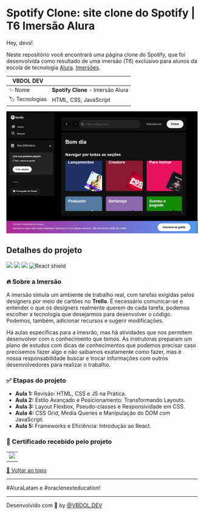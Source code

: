 # Spotify Clone: site clone do Spotify | T6 Imersão Alura

<div id='top'></div>

Hey, devs!

Neste repositório você encontrará uma página clone do Spotify, que foi desenvolvida como resultado de uma imersão (T6) exclusivo para alunos da escola de tecnologia [Alura](https://www.alura.com.br). 
[Imersões](https://cursos.alura.com.br/imersoes).



<!-- prettier-ignore -->
| VBDOL DEV |   |
| -------------- | -------------------------------------------------------------------------------------------------------------------------------------------------------------------------- |
| ✨ Nome        | **Spotify Clone** - Imersão Alura |
| 🏷️ Tecnologias |HTML, CSS, JavaScript |

<img src="/src/assets/icons/spotifyClone.JPG" alt="Descrição da imagem">


## Detalhes do projeto

<div>
  <img src="https://img.shields.io/badge/HTML5-E34F26?style=for-the-badge&logo=html5&logoColor=white">
  <img src="https://img.shields.io/badge/CSS3-1572B6?style=for-the-badge&logo=css3&logoColor=white">
  <img src="https://img.shields.io/badge/JavaScript-F7DF1E?style=for-the-badge&logo=javascript&logoColor=black">
  <img src="https://img.shields.io/badge/React-20232A?style=for-the-badge&logo=react&logoColor=61DAFB" alt="React shield"/>
  
</div>

<div id="challenge"></div>

### 🔥 Sobre a Imersão

A imersão simula um ambiente de trabalho real, com tarefas exigidas pelos designers por meio de cartões no **Trello**. É necessário comunicar-se e entender o que os designers realmente querem de cada tarefa, podemos escolher a tecnologia que desejarmos para desenvolver o código. Podemos, também, adicionar recursos e sugerir modificações.

Há aulas específicas para a imesrão, mas há atividades que nos permitem desenvolver com o conhecimento que temos. As instrutoras preparam um plano de estudos com dicas de conhecimentos que podemos precisar caso precisemos fazer algo e não saibamos exatamente como fazer, mas é nossa responsabilidade buscar e trocar informações com outros desenvolvedores para realizar o trabalho.


### ✅ Etapas do projeto

- **Aula 1:** Revisão: HTML, CSS e JS na Prática.
- **Aula 2:** Estilo Avançado e Posicionamento: Transformando Layouts.
- **Aula 3:** Layout Flexbox, Pseudo-classes e Responsividade em CSS.
- **Aula 4:** CSS Grid, Media Queries e Manipulação do DOM com JavaScript.
- **Aula 5:** Frameworks e Eficiência: Introdução ao React.

### 🏅 Certificado recebido pelo projeto

<table style="text-align: center;">
  <tr>
    <td>
      <img height="150px" src="/src/assets/icons/Imersão-Front-End-06-02-24.JPG">
    </td>
   </tr>
</table>

<a href='#top'>🔼 Voltar ao topo</a>

---
#AluraLatam e #oraclenexteducation!


---

Desenvolvido com 🧡 by [@VBDOL.DEV ]()

